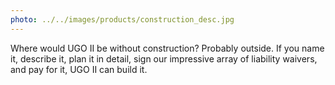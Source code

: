 ```yaml
---
photo: ../../images/products/construction_desc.jpg
---
```


Where would UGO II be without construction? Probably outside. If you name it, describe it, plan it in detail, sign our impressive array of liability waivers, and pay for it, UGO II can build it.
